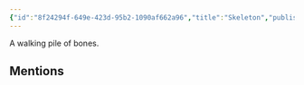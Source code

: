 ```yaml
---
{"id":"8f24294f-649e-423d-95b2-1090af662a96","title":"Skeleton","publish":true,"date_created":"Sunday, June 11th 2023, 11:47:31 am","date_modified":"Saturday, March 30th 2024, 11:24:42 pm","path":"Tabletop/Campaigns/And A Thousand Years More/Bestiary/Undead/Skeleton.md","permalink":"/tabletop/campaigns/and-a-thousand-years-more/bestiary/undead/skeleton/","PassFrontmatter":true}
---
```



A walking pile of bones.

## Mentions


